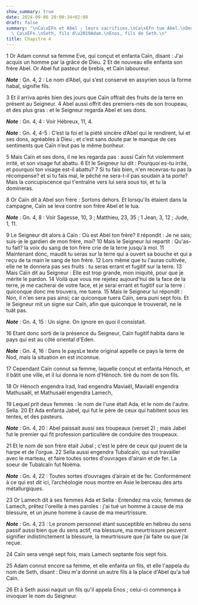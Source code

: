 ```yaml
---
show_summary: true
date: 2024-09-06 20:00:34+02:00
draft: false
summary: "\nCa\xEFn et Abel ; leurs sacrifices.\nCa\xEFn tue Abel.\nDescendants de\
  \ Ca\xEFn.\nSeth, fils d\u2019Adam.\nEnos, fils de Seth.\n"
title: Chapitre 4
---
```





1 Or Adam connut sa femme Eve, qui conçut et enfanta Caïn, disant : J'ai acquis un homme par la grâce de Dieu. 2 Et de nouveau elle enfanta son frère Abel. Or Abel fut pasteur de brebis, et Caïn laboureur.

***Note*** :  Gn. 4, 2 : Le nom d’Abel, qui s’est conservé en assyrien sous la forme habal, signifie fils.


3 Et il arriva après bien des jours que Caïn offrait des fruits de la terre en présent au Seigneur. 4 Abel aussi offrit des premiers-nés de son troupeau, et des plus gras : et le Seigneur regarda Abel et ses dons.

***Note*** :  Gn. 4, 4 : Voir Hébreux, 11, 4.

***Note*** :  Gn. 4, 4-5 : C’est la foi et la piété sincère d’Abel qui le rendirent, lui et ses dons, agréables à Dieu ; et c’est sans doute par le manque de ces sentiments que Caïn n’eut pas le même bonheur.

5 Mais Caïn et ses dons, il ne les regarda pas : aussi Caïn fut violemment irrité, et son visage fut abattu. 6 Et le Seigneur lui dit : Pourquoi es-tu irrité, et pourquoi ton visage est-il abattu? 7 Si tu fais bien, n'en recevras-tu pas la récompense? et si tu fais mal, le péché ne sera-t-il pas soudain à ta porte? Mais la concupiscence qui t'entraîne vers lui sera sous toi, et tu la domineras.


8 Or Caïn dit à Abel son frère : Sortons dehors. Et lorsqu'ils étaient dans la campagne, Caïn se leva contre son frère Abel et le tua.

***Note*** :  Gn. 4, 8 : Voir Sagesse, 10, 3 ; Matthieu, 23, 35 ; 1 Jean, 3, 12 ; Jude, 1, 11.


9 Le Seigneur dit alors à Caïn : Où est Abel ton frère? Il répondit : Je ne sais; suis-je le gardien de mon frère, moi? 10 Mais le Seigneur lui repartit : Qu'as-tu fait? la voix du sang de ton frère crie de la terre jusqu'à moi. 11 Maintenant donc, maudit tu seras sur la terre qui a ouvert sa bouche et qui a reçu de ta main le sang de ton frère. 12 Lors même que tu l'auras cultivée, elle ne te donnera pas ses fruits : tu seras errant et fugitif sur la terre. 13 Mais Caïn dit au Seigneur : Elle est trop grande, mon iniquité, pour que je mérite le pardon. 14 Voilà que vous me rejetez aujourd'hui de la face de la terre, je me cacherai de votre face, et je serai errant et fugitif sur la terre : quiconque donc me trouvera, me tuera. 15 Mais le Seigneur lui répondit : Non, il n'en sera pas ainsi; car quiconque tuera Caïn, sera puni sept fois. Et le Seigneur mit un signe sur Caïn, afin que quiconque le trouverait, ne le tuât pas.

***Note*** :  Gn. 4, 15 : Un signe. On ignore en quoi il consistait.


16 Etant donc sorti de la présence du Seigneur, Caïn fugitif habita dans le pays qui est au côté oriental d'Eden.

***Note*** :  Gn. 4, 16 : Dans le paysLe texte original appelle ce pays la terre de Nod, mais la situation en est inconnue.


17 Cependant Caïn connut sa femme, laquelle conçut et enfanta Hénoch, et il bâtit une ville, et il lui donna le nom d'Hénoch. tiré du nom de son fils.


18 Or Hénoch engendra Irad, Irad engendra Maviaël, Maviaël engendra Mathusaël, et Mathusaël engendra Lamech,


19 Lequel prit deux femmes : le nom de l'une était Ada, et le nom de l'autre. Sella. 20 Et Ada enfanta Jabel, qui fut le père de ceux qui habitent sous les tentes, et des pasteurs.

***Note*** :  Gn. 4, 20 : Abel paissait aussi ses troupeaux (verset 2) ; mais Jabel fut le premier qui fit profession particulière de conduire des troupeaux.

21 Et le nom de son frère était Jubal ; c'est le père de ceux qui jouent de la harpe et de l'orgue. 22 Sella aussi engendra Tubalcaïn, qui sut travailler avec le marteau, et faire toutes sortes d'ouvrages d'airain et de fer. La soeur de Tubalcaïn fut Noëma.

***Note*** :  Gn. 4, 22 : Toutes sortes d’ouvrages d’airain et de fer. Conformément à ce qui est dit ici, l’archéologie nous montre en Asie le berceau des arts métallurgiques.


23 Or Lamech dit à ses femmes Ada et Sella : Entendez ma voix, femmes de Lamech, prêtez l'oreille à mes paroles : j'ai tué un homme à cause de ma blessure, et un jeune homme à cause de ma meurtrissure.

***Note*** :  Gn. 4, 23 : Le pronom personnel étant susceptible en hébreu du sens passif aussi bien que du sens actif, ma blessure, ma meurtrissure peuvent signifier indistinctement la blessure, la meurtrissure que j’ai faite ou que j’ai reçue.


24 Caïn sera vengé sept fois, mais Lamech septante fois sept fois.


25 Adam connut encore sa femme, et elle enfanta un fils, et elle l'appela du nom de Seth, disant : Dieu m'a donné un autre fils à la place d'Abel qu'a tué Caïn.


26 Et à Seth aussi naquit un fils qu'il appela Enos ; celui-ci commença à invoquer le nom du Seigneur.

